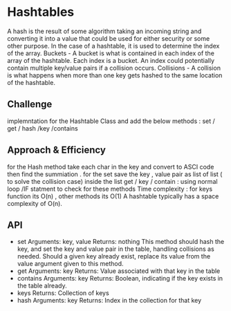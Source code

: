 # Hashtables
A hash is the result of some algorithm taking an incoming string and converting it into a value that could be used for either security or some other purpose. In the case of a hashtable, it is used to determine the index of the array. Buckets - A bucket is what is contained in each index of the array of the hashtable. Each index is a bucket. An index could potentially contain multiple key/value pairs if a collision occurs. Collisions - A collision is what happens when more than one key gets hashed to the same location of the hashtable.


## Challenge
implemntation for the Hashtable Class and add the below methods : 
set / get / hash /key /contains 

## Approach & Efficiency
for the Hash method take each char in the key and convert to ASCI code then find the summiation .
for the set save the key , value pair as list of list ( to solve the collision case) inside the list 
get / key / contain : using normal loop /IF statment to check for these methods 
Time complexity : for keys function its O(n)  , other methods its O(1)
A hashtable typically has a space complexity of O(n).



## API
- set
Arguments: key, value
Returns: nothing
This method should hash the key, and set the key and value pair in the table, handling collisions as needed.
Should a given key already exist, replace its value from the value argument given to this method.
- get
Arguments: key
Returns: Value associated with that key in the table
- contains
Arguments: key
Returns: Boolean, indicating if the key exists in the table already.
- keys
Returns: Collection of keys
- hash
Arguments: key
Returns: Index in the collection for that key